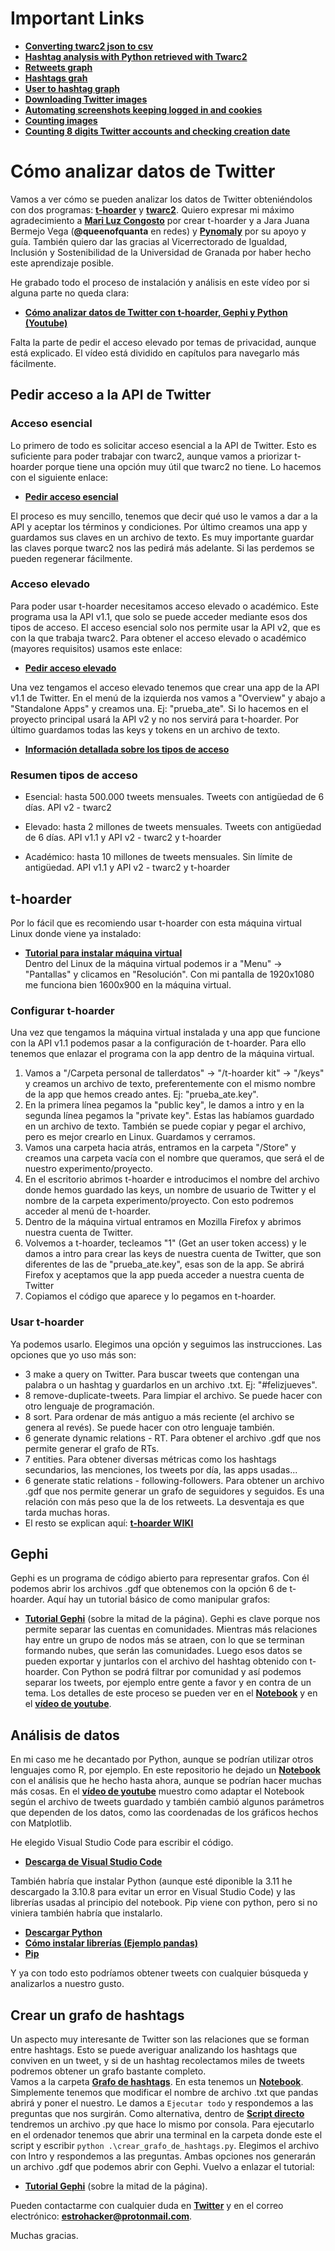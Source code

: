 # Important Links
* **[Converting twarc2 json to csv](Twarc2%20twitter%20scraper/Convert%20twarc2%20json%20to%20csv.ipynb)**
* **[Hashtag analysis with Python retrieved with Twarc2](Twarc2%20twitter%20scraper/Hashtag%20Analysis%20With%20Python/0.%20Hashtag%20analysis%20with%20Python.ipynb)**
* **[Retweets graph](Twarc2%20twitter%20scraper/Retweets%20graph/Grafo%20de%20retweets.ipynb)**
* **[Hashtags grah](Twarc2%20twitter%20scraper/Hashtags%20graph/Hashtags%20graph.ipynb)**
* **[User to hashtag graph](Twarc2%20twitter%20scraper/User%20to%20hashtag%20graph/User%20to%20hashtag%20graph.ipynb)**
* **[Downloading Twitter images](Twarc2%20twitter%20scraper/Download%20Twitter%20Images/Downloading%20Twitter%20images.ipynb)**
* **[Automating screenshots keeping logged in and cookies](Twarc2%20twitter%20scraper/Download%20Twitter%20Images/Screenshots)**
* **[Counting images](Twarc2%20twitter%20scraper/Download%20Twitter%20Images/Counting%20images.ipynb)**
* **[Counting 8 digits Twitter accounts and checking creation date](Twarc2%20twitter%20scraper/Counting%208%20digits%20Twitter%20accounts)**


# Cómo analizar datos de Twitter
Vamos a ver cómo se pueden analizar los datos de Twitter obteniéndolos con dos programas: **[t-hoarder](https://github.com/congosto/t-hoarder_kit)** y **[twarc2](https://twarc-project.readthedocs.io/en/latest/twarc2_en_us/)**. Quiero expresar mi máximo agradecimiento a **[Mari Luz Congosto](https://github.com/congosto)** por crear t-hoarder y a Jara Juana Bermejo Vega (**@queenofquanta** en redes) y **[Pynomaly](https://github.com/pynomaly)** por su apoyo y guía. También quiero dar las gracias al Vicerrectorado de Igualdad, Inclusión y Sostenibilidad de la Universidad de Granada por haber hecho este aprendizaje posible.

He grabado todo el proceso de instalación y análisis en este vídeo por si alguna parte no queda clara:
* **[Cómo analizar datos de Twitter con t-hoarder, Gephi y Python (Youtube)](https://www.youtube.com/watch?v=Fb5ZsmasuVw)**

Falta la parte de pedir el acceso elevado por temas de privacidad, aunque está explicado. El vídeo está dividido en capítulos para navegarlo más fácilmente.

## Pedir acceso a la API de Twitter
### Acceso esencial
Lo primero de todo es solicitar acceso esencial a la API de Twitter. Esto es suficiente para poder trabajar con twarc2, aunque vamos a priorizar t-hoarder porque tiene una opción muy útil que twarc2 no tiene. Lo hacemos con el siguiente enlace:
* **[Pedir acceso esencial](https://developer.twitter.com/en/portal/petition/essential/basic-info)**

El proceso es muy sencillo, tenemos que decir qué uso le vamos a dar a la API y aceptar los términos y condiciones. Por último creamos una app y guardamos sus claves en un archivo de texto. Es muy importante guardar las claves porque twarc2 nos las pedirá más adelante. Si las perdemos se pueden regenerar fácilmente.

### Acceso elevado
Para poder usar t-hoarder necesitamos acceso elevado o académico. Este programa usa la API v1.1, que solo se puede acceder mediante esos dos tipos de acceso. El acceso esencial solo nos permite usar la API v2, que es con la que trabaja twarc2. Para obtener el acceso elevado o académico (mayores requisitos) usamos este enlace:

* **[Pedir acceso elevado](https://developer.twitter.com/en/portal/petition/standard/basic-info)**

Una vez tengamos el acceso elevado tenemos que crear una app de la API v1.1 de Twitter. En el menú de la izquierda nos vamos a "Overview" y abajo a "Standalone Apps" y creamos una. Ej: "prueba_ate". Si lo hacemos en el proyecto principal usará la API v2 y no nos servirá para t-hoarder. Por último guardamos todas las keys y tokens en un archivo de texto.

* **[Información detallada sobre los tipos de acceso](https://developer.twitter.com/en/docs/twitter-api/getting-started/about-twitter-api)**
### Resumen tipos de acceso
- Esencial: hasta 500.000 tweets mensuales. Tweets con antigüedad de 6 días. API v2 - twarc2

- Elevado: hasta 2 millones de tweets mensuales. Tweets con antigüedad de 6 días. API v1.1 y API v2 - twarc2 y t-hoarder

- Académico: hasta 10 millones de tweets mensuales. Sin límite de antigüedad. API v1.1 y API v2 - twarc2 y t-hoarder

## t-hoarder
Por lo fácil que es recomiendo usar t-hoarder con esta máquina virtual Linux donde viene ya instalado:
* **[Tutorial para instalar máquina virtual](https://www.dropbox.com/s/j0p26bmgmct3vll/como_instalar_VM_taller_datos_twitter.pdf?dl=0)**<br />
Dentro del Linux de la máquina virtual podemos ir a "Menu" -> "Pantallas" y clicamos en "Resolución". Con mi pantalla de 1920x1080 me funciona bien 1600x900 en la máquina virtual.

### Configurar t-hoarder
Una vez que tengamos la máquina virtual instalada y una app que funcione con la API v1.1 podemos pasar a la configuración de t-hoarder. Para ello tenemos que enlazar el programa con la app dentro de la máquina virtual. 

  1. Vamos a "/Carpeta personal de tallerdatos" -> "/t-hoarder kit" -> "/keys" y creamos un archivo de texto, preferentemente con el mismo nombre de la app que hemos creado antes. Ej: "prueba_ate.key".<br />
  2. En la primera línea pegamos la "public key", le damos a  intro y en la segunda línea pegamos la "private key". Estas las habíamos guardado en un archivo de texto. También se puede copiar y pegar el archivo, pero es mejor crearlo en Linux. Guardamos y cerramos.<br />
  3. Vamos una carpeta hacia atrás, entramos en la carpeta "/Store" y creamos una carpeta vacía con el nombre que queramos, que será el de nuestro experimento/proyecto.<br />
  4. En el escritorio abrimos t-hoarder e introducimos el nombre del archivo donde hemos guardado las keys, un nombre de usuario de Twitter y el nombre de la carpeta experimento/proyecto. Con esto podremos acceder al menú de t-hoarder.<br />
  5. Dentro de la máquina virtual entramos en Mozilla Firefox y abrimos nuestra cuenta de Twitter.<br />
  6. Volvemos a t-hoarder, tecleamos "1" (Get an user token access) y le damos a intro para crear las keys de nuestra cuenta de Twitter, que son diferentes de las de "prueba_ate.key", esas son de la app. Se abrirá Firefox y aceptamos que la app pueda acceder a nuestra cuenta de Twitter<br />
  7. Copiamos el código que aparece y lo pegamos en t-hoarder.

### Usar t-hoarder
Ya podemos usarlo. Elegimos una opción y seguimos las instrucciones. Las opciones que yo uso más son:
* 3 make a query on Twitter. Para buscar tweets que contengan una palabra o un hashtag y guardarlos en un archivo .txt. Ej: "#felizjueves".
* 8 remove-duplicate-tweets. Para limpiar el archivo. Se puede hacer con otro lenguaje de programación.
* 8 sort. Para ordenar de más antiguo a más reciente (el archivo se genera al revés). Se puede hacer con otro lenguaje también.
* 6 generate dynamic relations - RT. Para obtener el archivo .gdf que nos permite generar el grafo de RTs.
* 7 entities. Para obtener diversas métricas como los hashtags secundarios, las menciones, los tweets por día, las apps usadas...
* 6 generate static relations - following-followers. Para obtener un archivo .gdf que nos permite generar un grafo de seguidores y seguidos. Es una relación con más peso que la de los retweets. La desventaja es que tarda muchas horas.
* El resto se explican aquí: **[t-hoarder WIKI](https://github.com/congosto/t-hoarder_kit/wiki/)**

## Gephi
Gephi es un programa de código abierto para representar grafos. Con él podemos abrir los archivos .gdf que obtenemos con la opción 6 de t-hoarder. Aquí hay un tutorial básico de como manipular grafos:
* **[Tutorial Gephi](http://periodisme-dades.recursos.uoc.edu/es/6-1-4-preguntas-a-resolver/)** (sobre la mitad de la página).
Gephi es clave porque nos permite separar las cuentas en comunidades. Mientras más relaciones hay entre un grupo de nodos más se atraen, con lo que se terminan formando nubes, que serán las comunidades. Luego esos datos se pueden exportar y juntarlos con el archivo del hashtag obtenido con t-hoarder. Con Python se podrá filtrar por comunidad y así podemos separar los tweets, por ejemplo entre gente a favor y en contra de un tema. Los detalles de este proceso se pueden ver en el **[Notebook](t-hoarder%20twitter%20scraper/0.%20Analisis%20de%20FelizMartes%20con%20Python.ipynb)** y en el **[vídeo de youtube](https://www.youtube.com/watch?v=Fb5ZsmasuVw)**.

## Análisis de datos
En mi caso me he decantado por Python, aunque se podrían utilizar otros lenguajes como R, por ejemplo. En este repositorio he dejado un **[Notebook](t-hoarder%20twitter%20scraper/0.%20Analisis%20de%20FelizMartes%20con%20Python.ipynb)** con el análisis que he hecho hasta ahora, aunque se podrían hacer muchas más cosas. En el **[vídeo de youtube](https://www.youtube.com/watch?v=Fb5ZsmasuVw)** muestro como adaptar el Notebook según el archivo de tweets guardado y también cambió algunos parámetros que dependen de los datos, como las coordenadas de los gráficos hechos con Matplotlib.

He elegido Visual Studio Code para escribir el código.
* **[Descarga de Visual Studio Code](https://code.visualstudio.com/download)**

También habría que instalar Python (aunque esté diponible la 3.11 he descargado la 3.10.8 para evitar un error en Visual Studio Code) y las librerías usadas al principio del notebook. Pip viene con python, pero si no viniera también habría que instalarlo.
* **[Descargar Python](https://www.python.org/downloads/)**
* **[Cómo instalar librerías (Ejemplo pandas)](https://pandas.pydata.org/docs/getting_started/install.html#installing-from-pypi)**
* **[Pip](https://stackoverflow.com/questions/4750806/how-do-i-install-pip-on-windows)**

Y ya con todo esto podríamos obtener tweets con cualquier búsqueda y analizarlos a nuestro gusto.

## Crear un grafo de hashtags

Un aspecto muy interesante de Twitter son las relaciones que se forman entre hashtags. Esto se puede averiguar analizando los hashtags que conviven en un tweet, y si de un hashtag recolectamos miles de tweets podremos obtener un grafo bastante completo.<br />
Vamos a la carpeta **[Grafo de hashtags](Twarc2%20twitter%20scraper/Hashtags%20graph)**. En esta tenemos un **[Notebook](Twarc2%20twitter%20scraper/Hashtags%20graph/Hashtags%20graph.ipynb)**. Simplemente tenemos que modificar el nombre de archivo .txt que pandas abrirá y poner el nuestro. Le damos a `Ejecutar todo` y respondemos a las preguntas que nos surgirán. Como alternativa, dentro de **[Script directo](Grafo%20de%20hashtags/Script%20directo)** tendremos un archivo .py que hace lo mismo por consola. Para ejecutarlo en el ordenador tenemos que abrir una terminal en la carpeta donde este el script y escribir `python .\crear_grafo_de_hashtags.py`. Elegimos el archivo con Intro y respondemos a las preguntas. Ambas opciones nos generarán un archivo .gdf que podemos abrir con Gephi. Vuelvo a enlazar el tutorial:
* **[Tutorial Gephi](http://periodisme-dades.recursos.uoc.edu/es/6-1-4-preguntas-a-resolver/)** (sobre la mitad de la página).

Pueden contactarme con cualquier duda en **[Twitter](https://twitter.com/Estrohacker_)** y en el correo electrónico: **estrohacker@protonmail.com**.

Muchas gracias.

